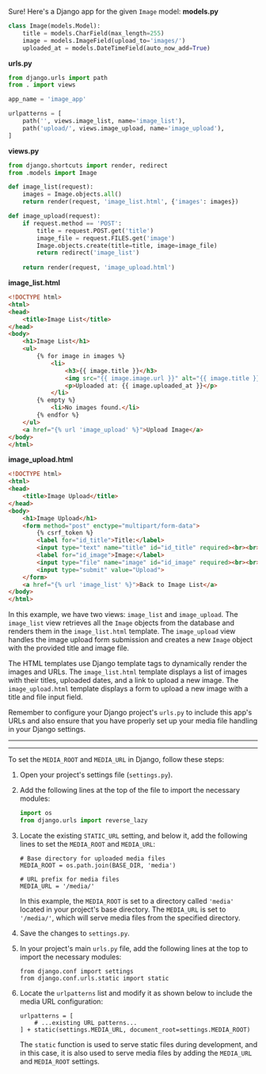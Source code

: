 Sure! Here's a Django app for the given `Image` model:
**models.py**
```python
class Image(models.Model):
    title = models.CharField(max_length=255)
    image = models.ImageField(upload_to='images/')
    uploaded_at = models.DateTimeField(auto_now_add=True)
```

**urls.py**
```python
from django.urls import path
from . import views

app_name = 'image_app'

urlpatterns = [
    path('', views.image_list, name='image_list'),
    path('upload/', views.image_upload, name='image_upload'),
]
```

**views.py**
```python
from django.shortcuts import render, redirect
from .models import Image

def image_list(request):
    images = Image.objects.all()
    return render(request, 'image_list.html', {'images': images})

def image_upload(request):
    if request.method == 'POST':
        title = request.POST.get('title')
        image_file = request.FILES.get('image')
        Image.objects.create(title=title, image=image_file)
        return redirect('image_list')
    
    return render(request, 'image_upload.html')
```

**image_list.html**
```html
<!DOCTYPE html>
<html>
<head>
    <title>Image List</title>
</head>
<body>
    <h1>Image List</h1>
    <ul>
        {% for image in images %}
            <li>
                <h3>{{ image.title }}</h3>
                <img src="{{ image.image.url }}" alt="{{ image.title }}" width="300">
                <p>Uploaded at: {{ image.uploaded_at }}</p>
            </li>
        {% empty %}
            <li>No images found.</li>
        {% endfor %}
    </ul>
    <a href="{% url 'image_upload' %}">Upload Image</a>
</body>
</html>
```

**image_upload.html**
```html
<!DOCTYPE html>
<html>
<head>
    <title>Image Upload</title>
</head>
<body>
    <h1>Image Upload</h1>
    <form method="post" enctype="multipart/form-data">
        {% csrf_token %}
        <label for="id_title">Title:</label>
        <input type="text" name="title" id="id_title" required><br><br>
        <label for="id_image">Image:</label>
        <input type="file" name="image" id="id_image" required><br><br>
        <input type="submit" value="Upload">
    </form>
    <a href="{% url 'image_list' %}">Back to Image List</a>
</body>
</html>
```

In this example, we have two views: `image_list` and `image_upload`. The `image_list` view retrieves all the `Image` objects from the database and renders them in the `image_list.html` template. The `image_upload` view handles the image upload form submission and creates a new `Image` object with the provided title and image file.

The HTML templates use Django template tags to dynamically render the images and URLs. The `image_list.html` template displays a list of images with their titles, uploaded dates, and a link to upload a new image. The `image_upload.html` template displays a form to upload a new image with a title and file input field.

Remember to configure your Django project's `urls.py` to include this app's URLs and also ensure that you have properly set up your media file handling in your Django settings.


---
---



To set the `MEDIA_ROOT` and `MEDIA_URL` in Django, follow these steps:

1.  Open your project's settings file (`settings.py`).
    
2.  Add the following lines at the top of the file to import the necessary modules:
    
    ```py
    import os
    from django.urls import reverse_lazy
    
    ```
    
3.  Locate the existing `STATIC_URL` setting, and below it, add the following lines to set the `MEDIA_ROOT` and `MEDIA_URL`:
    
    ```
    # Base directory for uploaded media files
    MEDIA_ROOT = os.path.join(BASE_DIR, 'media')
    
    # URL prefix for media files
    MEDIA_URL = '/media/'
    
    ```
    
    In this example, the `MEDIA_ROOT` is set to a directory called `'media'` located in your project's base directory. The `MEDIA_URL` is set to `'/media/'`, which will serve media files from the specified directory.
    
4.  Save the changes to `settings.py`.
    
5.  In your project's main `urls.py` file, add the following lines at the top to import the necessary modules:
    
    ```
    from django.conf import settings
    from django.conf.urls.static import static
    
    ```
    
6.  Locate the `urlpatterns` list and modify it as shown below to include the media URL configuration:
    
    ```
    urlpatterns = [
        # ...existing URL patterns...
    ] + static(settings.MEDIA_URL, document_root=settings.MEDIA_ROOT)
    
    ```
    
    The `static` function is used to serve static files during development, and in this case, it is also used to serve media files by adding the `MEDIA_URL` and `MEDIA_ROOT` settings.
